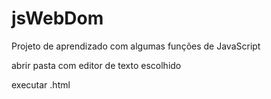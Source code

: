 # jsWebDom
Projeto de aprendizado com algumas funções de JavaScript

abrir pasta com editor de texto escolhido

executar .html

